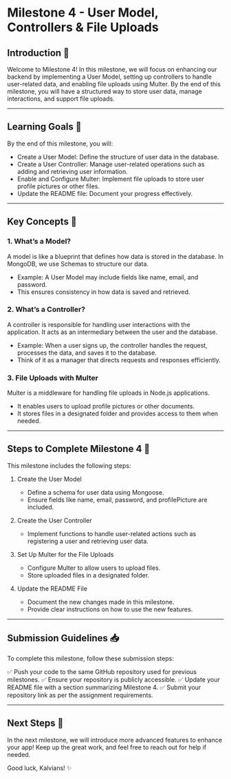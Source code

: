# Milestone 4 - User Model, Controllers & File Uploads

## Introduction 🚀
Welcome to Milestone 4! In this milestone, we will focus on enhancing our backend by implementing a User Model, setting up controllers to handle user-related data, and enabling file uploads using Multer. By the end of this milestone, you will have a structured way to store user data, manage interactions, and support file uploads.

---

## Learning Goals 🎯
By the end of this milestone, you will:
- Create a User Model: Define the structure of user data in the database.
- Create a User Controller: Manage user-related operations such as adding and retrieving user information.
- Enable and Configure Multer: Implement file uploads to store user profile pictures or other files.
- Update the README file: Document your progress effectively.

---

## Key Concepts 📌
### 1. What’s a Model?
A model is like a blueprint that defines how data is stored in the database. In MongoDB, we use Schemas to structure our data.

- Example: A User Model may include fields like name, email, and password.
- This ensures consistency in how data is saved and retrieved.

### 2. What’s a Controller?
A controller is responsible for handling user interactions with the application. It acts as an intermediary between the user and the database.

- Example: When a user signs up, the controller handles the request, processes the data, and saves it to the database.
- Think of it as a manager that directs requests and responses efficiently.

### 3. File Uploads with Multer
Multer is a middleware for handling file uploads in Node.js applications.

- It enables users to upload profile pictures or other documents.
- It stores files in a designated folder and provides access to them when needed.

---

## Steps to Complete Milestone 4 📝
This milestone includes the following steps:

1. Create the User Model
   - Define a schema for user data using Mongoose.
   - Ensure fields like name, email, password, and profilePicture are included.

2. Create the User Controller
   - Implement functions to handle user-related actions such as registering a user and retrieving user data.

3. Set Up Multer for the File Uploads
   - Configure Multer to allow users to upload files.
   - Store uploaded files in a designated folder.
   
4. Update the README File
   - Document the new changes made in this milestone.
   - Provide clear instructions on how to use the new features.

---

## Submission Guidelines 📥
To complete this milestone, follow these submission steps:

✅ Push your code to the same GitHub repository used for previous milestones.
✅ Ensure your repository is publicly accessible.
✅ Update your README file with a section summarizing Milestone 4.
✅ Submit your repository link as per the assignment requirements.

---

## Next Steps 🚀
In the next milestone, we will introduce more advanced features to enhance your app! Keep up the great work, and feel free to reach out for help if needed.

Good luck, Kalvians! ✨
